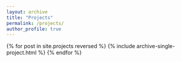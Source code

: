 ```yaml
---
layout: archive
title: "Projects"
permalink: /projects/
author_profile: true
---
```


[//]: # ({% for post in site.projects reversed %})

[//]: # ()
[//]: # (  {% include archive-single-project.html %})

[//]: # ()
[//]: # ({% endfor %})


[//]: # (<div class="projects-container">)
  {% for post in site.projects reversed %}
    {% include archive-single-project.html %}
  {% endfor %}

[//]: # (</div>)